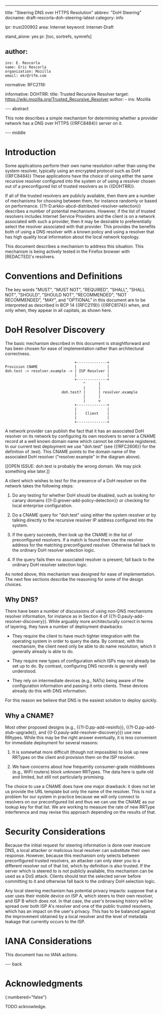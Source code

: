 ---
title: "Steering DNS over HTTPS Resolution"
abbrev: "DoH Steering"
docname: draft-rescorla-doh-steering-latest
category: info

ipr: trust200902
area: Internet
keyword: Internet-Draft

stand_alone: yes
pi: [toc, sortrefs, symrefs]

author:
 -
    ins: E. Rescorla
    name: Eric Rescorla
    organization: Mozilla
    email: ekr@rtfm.com

normative:
  RFC2119:

informative:
    DOHTRR:
        title: Trusted Recursive Resolver
        target: https://wiki.mozilla.org/Trusted_Recursive_Resolver
        author:
            - ins: Mozilla


--- abstract

This note describes a simple mechanism for determining whether a
provider network has a DNS over HTTPS {{!RFC8484}} server on it.


--- middle

# Introduction

Some applications perform their own name resolution rather than using
the system resolver, typically using an encrypted protocol such as DoH
{{RFC8484}} These applications have the choice of using either the
same recursive resolver configured into the system or of using a
resolver chosen out of a preconfigured list of trusted resolvers as in
{{DOHTRR}}.

If all of the trusted resolvers are publicly available, then there
are a number of mechanisms for choosing between them, for instance
randomly or based on performance. {{?I-D.arkko-abcd-distributed-resolver-selection}}
describes a number of potential mechanisms. However, if the
list of trusted resolvers includes Internet Service Providers
and the client is on a network associated with such a provider,
then it may be desirable to preferentially select the resolver
associated with that provider. This provides the benefits both
of using a DNS resolver with a known policy and using a resolver
that has high quality local information about the local network
topology.

This document describes a mechanism to address this situation.
This mechanism is being actively tested in the Firefox browser
with \[REDACTED]'s resolvers.


# Conventions and Definitions

The key words "MUST", "MUST NOT", "REQUIRED", "SHALL", "SHALL NOT", "SHOULD",
"SHOULD NOT", "RECOMMENDED", "NOT RECOMMENDED", "MAY", and "OPTIONAL" in this
document are to be interpreted as described in BCP 14 {{RFC2119}} {{!RFC8174}}
when, and only when, they appear in all capitals, as shown here.

# DoH Resolver Discovery

The basic mechanism described in this document is straightforward and has
been chosen for ease of implementation rather than architectural correctness.

~~~~
                                +--------------+
Provision CNAME                 |              |
doh.test -> resolver.example -> | ISP Resolver |
                                |              |
                                +--------------+
                                    ^      |
                                    |      |
                          doh.test? |      | resolver.example
                                    |      |
                                    |      v
                                +--------------+
                                |              |
                                |    Client    |
                                |              |
                                +--------------+
~~~~


A network provider can publish the fact that it has an associated DoH
resolver on its network by configuring its own resolvers to server a
CNAME record at a well known domain name which cannot be otherwise
registered. In our current test deployment we use "doh.test" (see
{{!RFC2606}} for the definition of .test). This CNAME points to the
domain name of the associated DoH resolver ("resolver.example" in the
diagram above).

\[\[OPEN ISSUE: doh.test is probably the wrong domain. We may pick
something else later.]]

A client which wishes to test for the presence of a DoH resolver on
the network takes the following steps:

1. Do any testing for whether DoH should be disabled, such as looking
   for canary domains {{!I-D.grover-add-policy-detection}} or checking for
   local enterprise configuration.

1. Do a CNAME query for "doh.test" using either the system resolver
   or by talking directly to the recursive resolver IP address configured
   into the system.

1. If the query succeeds, then look up the CNAME in the list of
   preconfigured resolvers. If a match is found then use the
   resolver address for the matching preconfigured resolver. Otherwise
   fall back to the ordinary DoH resolver selection logic.

1. If the query fails then no associated resolver is present;
   fall back to the ordinary DoH resolver selection logic.

As noted above, this mechanism was designed for ease of implementation.
The next few sections describe the reasoning for some of the design
choices.

## Why DNS?

There have been a number of discussions of using non-DNS mechanisms
resolver information, for instance as in Section 4 of
{{?I-D.pauly-add-resolver-discovery}}. While arguably more
architecturally correct in terms of layering, they have a number of
deployment drawbacks:

- They require the client to have much tighter integration with the
  operating system in order to query the data. By contrast, with
  this mechanism, the client need only be able to do name resolution,
  which it generally already is able to do.

- They require new types of configuration which ISPs may not already
  be set up to do. By contrast, configuring DNS records is generally
  well understood.

- They rely on intermediate devices (e.g., NATs) being aware of the
  configuration information and passing it onto clients. These
  devices already do this with DNS information.

For this reason we believe that DNS is the easiest solution to deploy
quickly.


## Why a CNAME?

Most other proposed designs (e.g., {{?I-D.pp-add-resinfo}},
{{?I-D.pp-add-stub-upgrade}}, and
{{I-D.pauly-add-resolver-discovery}}) use new RRtypes. While this may
be the right answer eventually, it is less convenient for immediate
deployment for several reasons:

1. It is somewhat more difficult (though not impossible) to look up
new RRTypes on the client and provision them on the ISP resolver.

1. We have concerns about how frequently consumer-grade middleboxes
(e.g., WiFI routers) block unknown RRTypes. The data here is quite
old and limited, but still not particularly promising.

The choice to use a CNAME does have one major drawback: it does
not let us provide the URL template but only the name of the resolver.
This is not a problem for our system in practice because we will
only connect to resolvers on our preconfigured list and thus
we can use the CNAME as our lookup key for that list. We are working
to measure the rate of new RRType interference and may revise
this approach depending on the results of that.


# Security Considerations

Because the initial request for steering information is done over
insecure DNS, a local attacker or malicious local resolver can
substitute their own response. However, because this mechanism only
selects between preconfigured trusted resolvers, an attacker can only
steer you to a different resolver out of that list, which by
definition is also trusted. If the server which is steered to is not
publicly available, this mechanism can be used as a DoS
attack. Clients should test the selected server before committing to
it and otherwise fall back to the ordinary DoH selection logic.

Any local steering mechanism has potential privacy impacts: suppose
that a user uses their mobile device on ISP A, which steers to their
own resolver, and ISP B which does not.  In that case, the user's
browsing history will be spread over both ISP A's resolver and one of
the public trusted resolvers, which has an impact on the user's
privacy. This has to be balanced against the improvement obtained by a
local resolver and the level of metadata leakage that currently occurs
to the ISP.





# IANA Considerations

This document has no IANA actions.



--- back

# Acknowledgments
{:numbered="false"}

TODO acknowledge.

